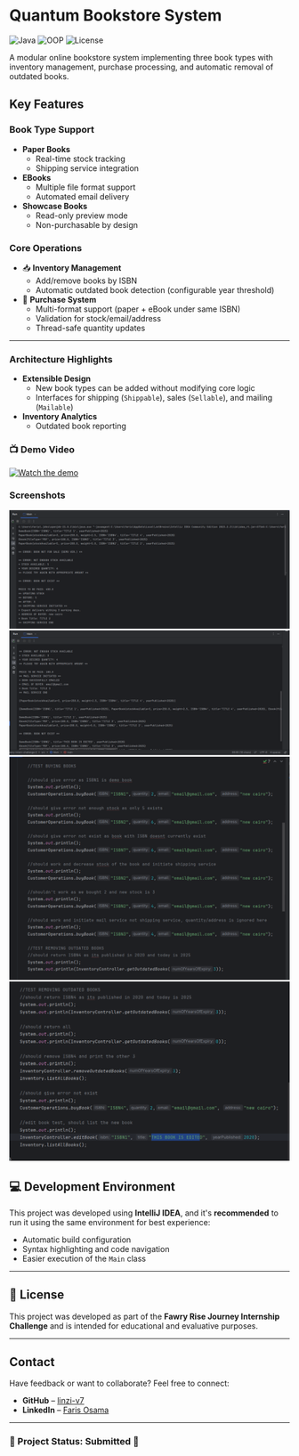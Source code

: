 # Quantum Bookstore System

![Java](https://img.shields.io/badge/Java-17+-blue?logo=java)
![OOP](https://img.shields.io/badge/OOP-Design-success)
![License](https://img.shields.io/badge/License-MIT-green)

A modular online bookstore system implementing three book types with inventory management, purchase processing, and automatic removal of outdated books.

## Key Features

### Book Type Support

- **Paper Books**
  - Real-time stock tracking
  - Shipping service integration
- **EBooks**
  - Multiple file format support
  - Automated email delivery
- **Showcase Books**
  - Read-only preview mode
  - Non-purchasable by design

### Core Operations

- 📥 **Inventory Management**
  - Add/remove books by ISBN
  - Automatic outdated book detection (configurable year threshold)
- 🛒 **Purchase System**
  - Multi-format support (paper + eBook under same ISBN)
  - Validation for stock/email/address
  - Thread-safe quantity updates

---

### Architecture Highlights

- **Extensible Design**
  - New book types can be added without modifying core logic
  - Interfaces for shipping (`Shippable`), sales (`Sellable`), and mailing (`Mailable`)
- **Inventory Analytics**
  - Outdated book reporting

### 📺 Demo Video

[![Watch the demo](https://img.youtube.com/vi/gSmd-vNXPvQ/hqdefault.jpg)](https://www.youtube.com/watch?v=gSmd-vNXPvQ)

### Screenshots

![Screenshot](./screenshots/1.png)
![Screenshot](./screenshots/2.png)
![Screenshot](./screenshots/3.png)
![Screenshot](./screenshots/4.png)

## 💻 Development Environment

This project was developed using **IntelliJ IDEA**, and it's **recommended** to run it using the same environment for best experience:

- Automatic build configuration
- Syntax highlighting and code navigation
- Easier execution of the `Main` class

---

## 📎 License

This project was developed as part of the **Fawry Rise Journey Internship Challenge** and is intended for educational and evaluative purposes.

---

## Contact  

Have feedback or want to collaborate? Feel free to connect:  

- **GitHub** – [linzi-v7](https://github.com/linzi-v7)  
- **LinkedIn** – [Faris Osama](https://www.linkedin.com/in/faris-osama-7a3496303/)  

---

### 📌 Project Status: **Submitted** 🚀
